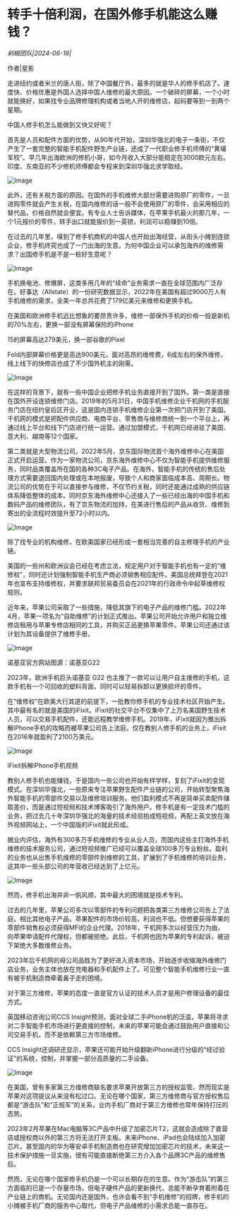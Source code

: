 # 转手十倍利润，在国外修手机能这么赚钱？

*剁椒团队|2024-06-16|*

作者|星影

走进纽约或者米兰的唐人街，除了中国餐厅外，最多的就是华人的修手机店了。速度快、价格优惠是外国人选择中国人维修的最大原因。一个破碎的屏幕，一个小时就能换好，如果找专业品牌修理机构或者当地人开的维修店，起码要等到一到两个星期。

中国人修手机怎么能做到又快又好呢？

首先是人员和配件方面的优势，从90年代开始，深圳华强北的电子一条街，不仅产生了一套完整的智能手机配件野生产业链，还成了一代职业修手机师傅的“黄埔军校”。早几年出海欧洲的修机小哥，如今月收入大部分能稳定在3000欧元左右。印度、东南亚的不少修机师傅都会专程来到深圳华强北求学取经。

![Image](http://static.ylzbl.com/uploads/ueditor/php/upload/image/20240616/1718541250392420.jpeg)

此外，还有关税方面的原因。在国外的手机维修大部分需要进购原厂的零件，一旦进购零件就会产生关税，在国内维修的话一般不会使用原厂的零件，会采用相应的替代品，价格自然就会便宜。有专业人士告诉媒体，在苹果手机最火的那几年，一个1元报价的零件，转手出口就能报价到一英镑，利润可以稳赚到10倍。

在过去的几年里，嗅到了修手机商机的中国人也开始出海经营，从街头小摊到连锁企业，修手机终究也成了一门出海的生意。为何中国企业可以承包海外的维修需求？出国修手机是不是一桩好生意呢？

![Image](http://static.ylzbl.com/uploads/ueditor/php/upload/image/20240616/1718541250879735.jpeg)

手机换电池、修爆屏，这类多用几年的“续命”业务需求一直在全球范围内广泛存在。好事达（Allstate）的一份研究数据显示，2022年在美国有超过9000万人有手机维修的需求，全美一年总共花费了179亿美元来维修和更换手机。

在美国和欧洲修手机远比想象的要昂贵许多，维修一部保外手机的价格一般是新机的70%左右，更换一部没有屏幕保险的iPhone

 15的屏幕高达279美元，换一部谷歌的Pixel 

Fold内部屏幕价格更是高达900美元。面对高昂的维修费，6成左右的保外维修，线上线下的快修店也成了不少国外机主的刚需。

![Image](http://static.ylzbl.com/uploads/ueditor/php/upload/image/20240616/1718541251773750.jpeg)

在这样的背景下，就有一些中国企业把修手机业务直接开到了国外。第一类是直接在国外开设连锁维修门店。2019年的5月31日，中国手机维修企业千机网的手机服务门店在纽约皇后区开业，这是国内连锁手机维修企业第一次把门店开到了美国。千机网的模式是把配件供应商、电商平台、零售商与维修商统一到一个平台上，再通过线上平台和线下门店进行统一运营。通过加盟模式，千机网已经进驻了美国、意大利、越南等12个国家。

第二类就是大型物流公司。2022年5月，京东国际物流首个海外维修中心在美国正式开启运营。作为一家物流公司，京东海外维修中心不仅为智能手机提供维修服务，同时品类覆盖所在国的各种3C电子产品。在海外，智能手机的传统的售后处理方式需要退回国内处理或在本地报废，导致个人和商家面临成本高、周期长。物流公司的优势在于可以直接参与维修，不仅节约关税，同时还能通过成熟的供应链体系降低整体的成本。同时京东海外维修中心还接入了一些已经出海的中国手机和数码产品的维修团队，有了京东物流的加持，在美进行售后的产品从收货、维修到寄出的全流程时效提升至72小时以内。

![Image](http://static.ylzbl.com/uploads/ueditor/php/upload/image/20240616/1718541251390645.jpeg)

除了找专业的机构维修，在欧美国家已经形成一套相当完善的自主修理手机的产业链。

美国的一些州和欧洲议会已经在考虑立法，规定用户对于智能手机也有一定的“维修权”，同时还计划强制智能手机生产商必须销售相应配件。美国总统拜登在2021年也宣布支持维修权，并要求联邦贸易委员会在2021年的行政命令中起草维修权规则。

近年来，苹果公司采取了一些措施，降低其旗下的电子产品的维修门槛。2022年4月，苹果一项名为“自助维修”的计划正式推出。苹果公司开始允许用户和独立维修店租用与苹果专修店相同的工具，并购买正品更换苹果零件。苹果公司还通过该计划为其设备提供了维修手册。

![Image](http://static.ylzbl.com/uploads/ueditor/php/upload/image/20240616/1718541252403729.jpeg)

诺基亚官方网站图源：诺基亚G22

2023年，欧洲手机巨头诺基亚 G22 也主推了一款可以让用户自主维修的手机，这款手机有一个可回收的塑料背面，同时可以轻易拆卸以更换损坏的零件。

在“维修权”在欧美大行其道的前提下，一批教你修手机的专业技术社区开始产生。其中最有名的就是美国的iFixit。iFixit的社交平台不仅集中了上万名美国野生技术人员，可以交易手机配件，还能远程教学维修手机。2019年，iFixit就因为推出拆解iPhone手机的攻略而被苹果公司告上法庭。仅在教别人修手机的业务上，iFixit在2016年就盈利了2100万美元。

![Image](http://static.ylzbl.com/uploads/ueditor/php/upload/image/20240616/1718541252598684.jpeg)

iFixit拆解iPhone手机视频

教别人修手机也能赚钱，于是国内一些公司也开始有样学样，复刻了iFixit的变现模式。在深圳华强北，一些原来专注苹果野生配件产业链的公司，开始转型聚焦海外智能手机的零部件交易以及维修培训服务。他们盈利模式不再是简单买卖配件赚取差价，而是通过短视频和技术博客吸引了海外用户。修手机是有一定技术门槛的业务，把过去几十年深圳华强北的海量的技术经验拍成短视频，再配上英文放在海外视频网站上，一个中国版的iFixit就此形成。

据业内评估，海外有300多万手机维修的专业从业人员，而国内这些主打海外手机维修的技术服务公司，通过短视频推广已经可以覆盖全球100多万专业粉丝。盈利的业务也从出售手机维修的零部件到维修的工具，扩展到了手机维修的培训业务，这其中一些头部公司的年营收已经达到了上亿元。

![Image](http://static.ylzbl.com/uploads/ueditor/php/upload/image/20240616/1718541253269390.jpeg)

然而，修手机出海并非一帆风顺，其中最大的困境就是技术专利。

过去的几年里，苹果公司多次以零部件的专利问题把各类第三方维修公司告上了法庭。相比其他电子产品，苹果配件的市场价较高，利润也不低。但想要获得苹果的零部件销售权必须获得MFI的企业代理。2018年，千机网多次以经营压力为由，向苹果申请配件代理权，但都被拒绝。此后，千机网也因为苹果的专利起诉，被迫下架绝大多数维修业务。

2023年后千机网的母公司品胜为了更好进入资本市场，开始逐步收缩海外维修门店业务，业务主体也放在充电器和手机配件上了。可见整个智能手机维修行业一直有被手机制造商牵着鼻子走的困境。

对于第三方维修，苹果的态度一直是官方认证的技术人员才是用户修理设备的最佳方式。

英国移动咨询公司CCS Insight预测，面对全球二手iPhone机的泛滥，苹果将寻求对二手智能手机市场进行更直接的控制，未来的苹果可能会通过鼓励用户直接和公司交易手机，而不是依赖第三方市场维修。

CCS Insight还调研还显示，苹果还可能开始升级翻新iPhone进行分级的“经过验证”的系统，控制，并掌握一部分高质量的二手设备。

![Image](http://static.ylzbl.com/uploads/ueditor/php/upload/image/20240616/1718541253802494.jpeg)

在美国，曾有多家第三方维修商联名要求苹果开放第三方的授权监管。然而现实是苹果对这项提议从来没有松过口。无论在哪个国家，第三方维修商与官方授权售后都是“游击队”和“正规军”的关系，业内手机厂商对于第三方维修也常年保持打压的态势。

2023年2月苹果在Mac电脑等3C产品中升级了加密芯片T2，这就会造成除了直营店或授权商以外的第三方将无法打开主板。未来iPhone、iPad也会陆续加入加密芯片。甚至国内的华为等安卓手机制造商也在研究增加加密芯片的技术，未来这一技术保护措施一旦实施，很有可能直接断绝第三方介入各个品牌3C产品的维修售后。

然而，无论在哪个国家修手机仍是一个可以长期存在的生意。作为“游击队”的第三方面临的已是一个存量市场，但电子硬件产品的更新换代，总能不断孕育着附着在产业链上的商机。无论国内还是国外，也许会看不到“手机维修”的招牌，修手机的小摊被手机厂商的服务中心取代，但电子产品维修的小需求总能一直存在。

